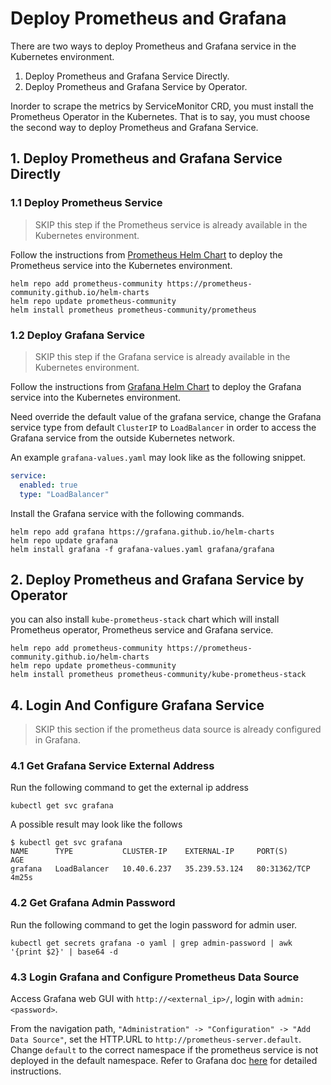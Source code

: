# Deploy Prometheus and Grafana

There are two ways to deploy Prometheus and Grafana service in the Kubernetes environment.

1. Deploy Prometheus and Grafana Service Directly.
2. Deploy Prometheus and Grafana Service by Operator.

Inorder to scrape the metrics by ServiceMonitor CRD, you must install the Prometheus Operator in the Kubernetes.
That is to say, you must choose the second way to deploy Prometheus and Grafana Service.

## 1. Deploy Prometheus and Grafana Service Directly

### 1.1 Deploy Prometheus Service

> SKIP this step if the Prometheus service is already available in the Kubernetes environment.

Follow the instructions
from [Prometheus Helm Chart](https://artifacthub.io/packages/helm/prometheus-community/prometheus) to deploy the
Prometheus service into the Kubernetes environment.

```shell
helm repo add prometheus-community https://prometheus-community.github.io/helm-charts
helm repo update prometheus-community
helm install prometheus prometheus-community/prometheus
```

### 1.2 Deploy Grafana Service

> SKIP this step if the Grafana service is already available in the Kubernetes environment.

Follow the instructions from [Grafana Helm Chart](https://artifacthub.io/packages/helm/grafana/grafana) to deploy the
Grafana service into the Kubernetes environment.

Need override the default value of the grafana service, change the Grafana service type from default `ClusterIP`
to `LoadBalancer` in order to access the Grafana service from the outside Kubernetes network.

An example `grafana-values.yaml` may look like as the following snippet.

```yaml
service:
  enabled: true
  type: "LoadBalancer"
```

Install the Grafana service with the following commands.

```shell
helm repo add grafana https://grafana.github.io/helm-charts
helm repo update grafana
helm install grafana -f grafana-values.yaml grafana/grafana
```

## 2. Deploy Prometheus and Grafana Service by Operator

you can also install `kube-prometheus-stack` chart which will install Prometheus operator, Prometheus service
and Grafana service.

```shell
helm repo add prometheus-community https://prometheus-community.github.io/helm-charts
helm repo update prometheus-community
helm install prometheus prometheus-community/kube-prometheus-stack
```

## 4. Login And Configure Grafana Service

> SKIP this section if the prometheus data source is already configured in Grafana.

### 4.1 Get Grafana Service External Address

Run the following command to get the external ip address

```shell
kubectl get svc grafana
```

A possible result may look like the follows

```text
$ kubectl get svc grafana
NAME      TYPE           CLUSTER-IP    EXTERNAL-IP     PORT(S)        AGE
grafana   LoadBalancer   10.40.6.237   35.239.53.124   80:31362/TCP   4m25s
```

### 4.2 Get Grafana Admin Password

Run the following command to get the login password for admin user.

```shell
kubectl get secrets grafana -o yaml | grep admin-password | awk '{print $2}' | base64 -d
```

### 4.3 Login Grafana and Configure Prometheus Data Source

Access Grafana web GUI with `http://<external_ip>/`, login with `admin:<password>`.

From the navigation path, `"Administration" -> "Configuration" -> "Add Data Source"`, set the HTTP.URL
to `http://prometheus-server.default`. Change `default` to the correct namespace if the prometheus service is not
deployed in the default namespace. Refer to Grafana
doc [here](https://grafana.com/docs/grafana/latest/datasources/prometheus/configure-prometheus-data-source/) for
detailed instructions.

